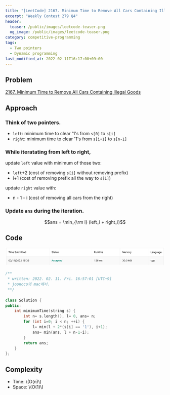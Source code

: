 ```yaml
---
title: "[LeetCode] 2167. Minimum Time to Remove All Cars Containing Illegal Goods explained"
excerpt: "Weekly Contest 279 Q4"
header:
  teaser: /public/images/leetcode-teaser.png
  og_image: /public/images/leetcode-teaser.png
category: competitive-programming
tags:
  - Two pointers
  - Dynamic programming
last_modified_at: 2022-02-11T16:17:00+09:00
---
```


## Problem

[2167. Minimum Time to Remove All Cars Containing Illegal Goods](https://leetcode.com/problems/minimum-time-to-remove-all-cars-containing-illegal-goods/)

## Approach

### Think of two pointers.

- `left`: minimum time to clear '1's from `s[0]` to `s[i]`
- `right`: minimum time to clear '1's from `s[i+1]` to `s[n-1]`

### While iteratating from left to right,

update `left` value with minimum of those two:

- `left`+2 (cost of removing `s[i]` without removing prefix)
- i+1 (cost of removing prefix all the way to `s[i]`)

update `right` value with:

- n - 1 - i (cost of removing all cars from the right)

### Update `ans` during the iteration.

$$ans = \min_{\rm i} (left_i + right_i)$$

## Code

<img src="/public/images/leetcode-2167-result.png"/>

```cpp
/**
 * written: 2022. 02. 11. Fri. 16:57:01 [UTC+9]
 * jooncco의 mac에서.
 **/

class Solution {
public:
    int minimumTime(string s) {
        int n= s.length(), l= 0, ans= n;
        for (int i=0; i < n; ++i) {
            l= min(l + 2*(s[i] == '1'), i+1);
            ans= min(ans, l + n-1-i);
        }
        return ans;
    }
};
```

## Complexity

- Time: \\(O(n)\\)
- Space: \\(O(1)\\)
